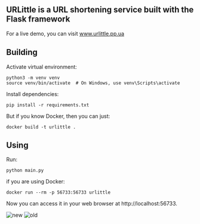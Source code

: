 <h2>URLittle is a URL shortening service built with the Flask framework</h2>
For a live demo, you can visit <a href='https://www.urlittle.pp.ua'>www.urlittle.pp.ua</a>

## Building

Activate virtual environment:

    python3 -m venv venv
    source venv/bin/activate  # On Windows, use venv\Scripts\activate

Install dependencies:

    pip install -r requirements.txt

But if you know Docker, then you can just:

    docker build -t urlittle .
    
## Using
Run:
    
    python main.py
    
if you are using Docker:

    docker run --rm -p 56733:56733 urlittle


Now you can access it in your web browser at http://localhost:56733.

![new](https://github.com/c45/urlittle/assets/60201776/f904765d-1cc3-4527-af73-8558d2d1a628)
![old](https://github.com/c45/urlittle/assets/60201776/9ed9f0b2-20f2-442a-8abb-2415558c0bd5)



